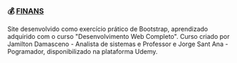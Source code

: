 ### :moneybag: [FINANS](ttps://andreadebrito.github.io/Finans/)

Site desenvolvido como exercício prático de Bootstrap, aprendizado adquirido com o curso "Desenvolvimento Web Completo". Curso criado por Jamilton Damasceno - Analista de sistemas e Professor e Jorge Sant Ana - Pogramador, disponibilizado na plataforma Udemy.
